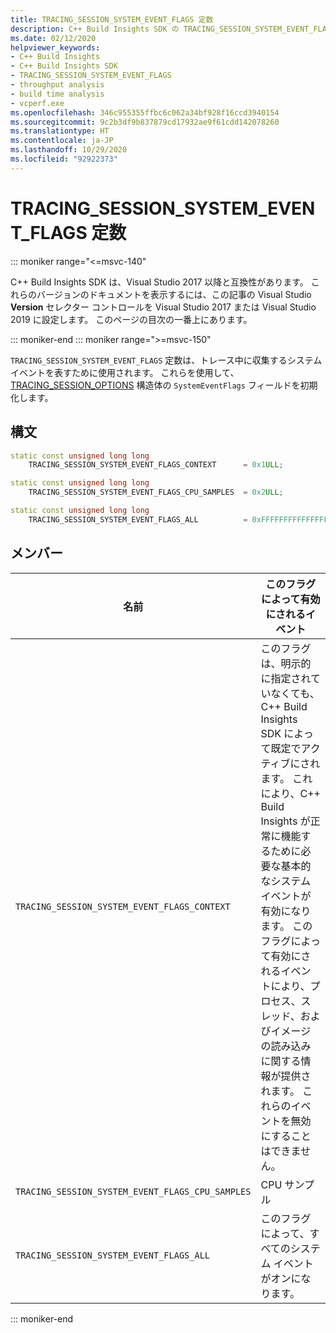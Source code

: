 ```yaml
---
title: TRACING_SESSION_SYSTEM_EVENT_FLAGS 定数
description: C++ Build Insights SDK の TRACING_SESSION_SYSTEM_EVENT_FLAGS 定数のリファレンス。
ms.date: 02/12/2020
helpviewer_keywords:
- C++ Build Insights
- C++ Build Insights SDK
- TRACING_SESSION_SYSTEM_EVENT_FLAGS
- throughput analysis
- build time analysis
- vcperf.exe
ms.openlocfilehash: 346c955355ffbc6c062a34bf928f16ccd3940154
ms.sourcegitcommit: 9c2b3df9b837879cd17932ae9f61cdd142078260
ms.translationtype: HT
ms.contentlocale: ja-JP
ms.lasthandoff: 10/29/2020
ms.locfileid: "92922373"
---
```

# <a name="tracing_session_system_event_flags-constants"></a>TRACING_SESSION_SYSTEM_EVENT_FLAGS 定数

::: moniker range="<=msvc-140"

C++ Build Insights SDK は、Visual Studio 2017 以降と互換性があります。 これらのバージョンのドキュメントを表示するには、この記事の Visual Studio **Version** セレクター コントロールを Visual Studio 2017 または Visual Studio 2019 に設定します。 このページの目次の一番上にあります。

::: moniker-end
::: moniker range=">=msvc-150"

`TRACING_SESSION_SYSTEM_EVENT_FLAGS` 定数は、トレース中に収集するシステム イベントを表すために使用されます。 これらを使用して、[TRACING_SESSION_OPTIONS](tracing-session-options-struct.md) 構造体の `SystemEventFlags` フィールドを初期化します。

## <a name="syntax"></a>構文

```cpp
static const unsigned long long
    TRACING_SESSION_SYSTEM_EVENT_FLAGS_CONTEXT      = 0x1ULL;

static const unsigned long long
    TRACING_SESSION_SYSTEM_EVENT_FLAGS_CPU_SAMPLES  = 0x2ULL;

static const unsigned long long
    TRACING_SESSION_SYSTEM_EVENT_FLAGS_ALL          = 0xFFFFFFFFFFFFFFFFULL;
```

## <a name="members"></a>メンバー

| 名前 | このフラグによって有効にされるイベント |
|--|--|
| `TRACING_SESSION_SYSTEM_EVENT_FLAGS_CONTEXT` | このフラグは、明示的に指定されていなくても、C++ Build Insights SDK によって既定でアクティブにされます。 これにより、C++ Build Insights が正常に機能するために必要な基本的なシステム イベントが有効になります。 このフラグによって有効にされるイベントにより、プロセス、スレッド、およびイメージの読み込みに関する情報が提供されます。 これらのイベントを無効にすることはできません。 |
| `TRACING_SESSION_SYSTEM_EVENT_FLAGS_CPU_SAMPLES` | CPU サンプル |
| `TRACING_SESSION_SYSTEM_EVENT_FLAGS_ALL` | このフラグによって、すべてのシステム イベントがオンになります。 |

::: moniker-end
